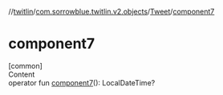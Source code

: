 //[twitlin](../../index.md)/[com.sorrowblue.twitlin.v2.objects](../index.md)/[Tweet](index.md)/[component7](component7.md)



# component7  
[common]  
Content  
operator fun [component7](component7.md)(): LocalDateTime?  



